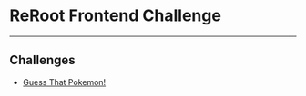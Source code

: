 # ReRoot Frontend Challenge

---

## Challenges

* [Guess That Pokemon!](https://github.com/rerootagency/frontend-challenge/tree/pokedex)
